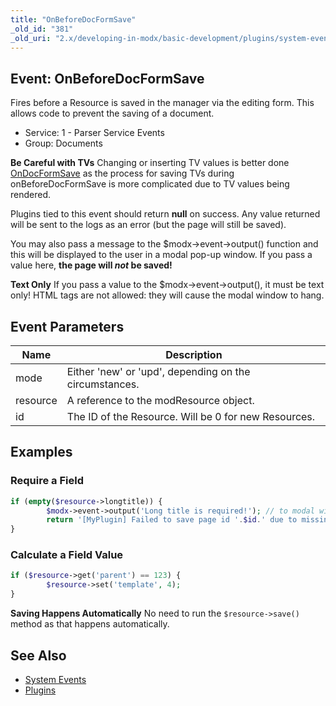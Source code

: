 ```yaml
---
title: "OnBeforeDocFormSave"
_old_id: "381"
_old_uri: "2.x/developing-in-modx/basic-development/plugins/system-events/onbeforedocformsave"
---
```


## Event: OnBeforeDocFormSave

Fires before a Resource is saved in the manager via the editing form. This allows code to prevent the saving of a document.

- Service: 1 - Parser Service Events
- Group: Documents

**Be Careful with TVs**
 Changing or inserting TV values is better done [OnDocFormSave](extending-modx/plugins/system-events/ondocformsave "OnDocFormSave") as the process for saving TVs during onBeforeDocFormSave is more complicated due to TV values being rendered.

Plugins tied to this event should return **null** on success. Any value returned will be sent to the logs as an error (but the page will still be saved).

You may also pass a message to the $modx->event->output() function and this will be displayed to the user in a modal pop-up window. If you pass a value here, **the page will _not_ be saved!**

**Text Only**
 If you pass a value to the $modx->event->output(), it must be text only! HTML tags are not allowed: they will cause the modal window to hang.

## Event Parameters

| Name     | Description                                            |
| -------- | ------------------------------------------------------ |
| mode     | Either 'new' or 'upd', depending on the circumstances. |
| resource | A reference to the modResource object.                 |
| id       | The ID of the Resource. Will be 0 for new Resources.   |

## Examples

### Require a Field

``` php
if (empty($resource->longtitle)) {
        $modx->event->output('Long title is required!'); // to modal window
        return '[MyPlugin] Failed to save page id '.$id.' due to missing longtitle'; // to the error log
}
```

### Calculate a Field Value

``` php
if ($resource->get('parent') == 123) {
        $resource->set('template', 4);
}
```

**Saving Happens Automatically**
 No need to run the `$resource->save()` method as that happens automatically.

## See Also

- [System Events](extending-modx/plugins/system-events "System Events")
- [Plugins](extending-modx/plugins "Plugins")
